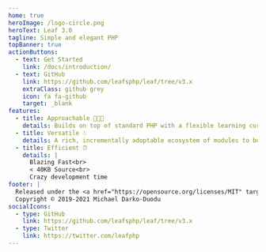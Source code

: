 ```yaml
---
home: true
heroImage: /logo-circle.png
heroText: Leaf 3.0
tagline: Simple and elegant PHP
topBanner: true
actionButtons:
  - text: Get Started
    link: /docs/introduction/
  - text: GitHub
    link: https://github.com/leafsphp/leaf/tree/v3.x
    extraClass: github grey
    icon: fa fa-github
    target: _blank
features:
  - title: Approachable 👨🏾‍🏫
    details: Builds on top of standard PHP with a flexible learning curve + ZERO config.
  - title: Versatile ☃️
    details: A rich, incrementally adoptable ecosystem of modules to build powerful apps with.
  - title: Efficient ⏰
    details: |
      Blazing Fast<br>
      < 40KB Source<br>
      Crazy development time
footer: |
  Released under the <a href="https://opensource.org/licenses/MIT" target="_blank" rel="noopener">MIT License</a><br>
  Copyright © 2019-2021 Michael Darko-Duodu
socialIcons:
  - type: GitHub
    link: https://github.com/leafsphp/leaf/tree/v3.x
  - type: Twitter
    link: https://twitter.com/leafphp
---
```


<!-- ```php
<?php

require __DIR__ . "/vendor/autoload.php";

app()->get("/", function () {
  response(["name" => "Leaf"]);
});

app()->run();
``` -->
